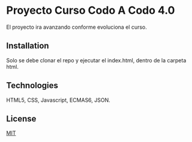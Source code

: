 # Proyecto Curso Codo A Codo 4.0

El proyecto ira avanzando conforme evoluciona el curso.

## Installation

Solo se debe clonar el repo y ejecutar el index.html, dentro de la carpeta html.

## Technologies

HTML5, CSS, Javascript, ECMAS6, JSON.

## License

[MIT](https://choosealicense.com/licenses/mit/)
